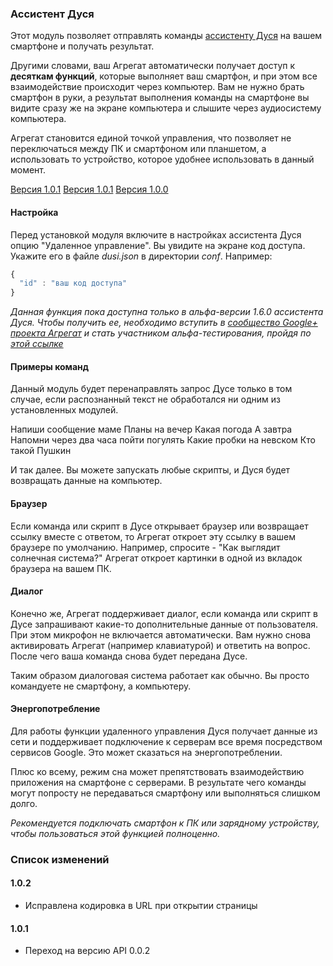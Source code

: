 ### Ассистент Дуся
Этот модуль позволяет отправлять команды [ассистенту Дуся](http://dusi.mobi) на вашем смартфоне и получать результат.

Другими словами, ваш Агрегат автоматически получает доступ к **десяткам функций**, которые выполняет ваш смартфон, и при этом все взаимодействие происходит через компьютер. Вам не нужно брать смартфон в руки, а результат выполнения команды на смартфоне вы видите сразу же на экране компьютера и слышите через аудиосистему компьютера.

Агрегат становится единой точкой управления, что позволяет не переключаться между ПК и смартфоном или планшетом, а использовать то устройство, которое удобнее использовать в данный момент.

[Версия 1.0.1](https://bintray.com/artifact/download/uzyovoys/aggregate/com/aggregate/dusi/1.0.2/dusi-1.0.2.jar)
[Версия 1.0.1](https://bintray.com/artifact/download/uzyovoys/aggregate/com/aggregate/dusi/1.0.1/dusi-1.0.1.jar)
[Версия 1.0.0](https://bintray.com/artifact/download/uzyovoys/aggregate/com/aggregate/dusi/1.0.0/dusi-1.0.0.jar)

#### Настройка
Перед установкой модуля включите в настройках ассистента Дуся опцию "Удаленное управление". Вы увидите на экране код доступа.
Укажите его в файле _dusi.json_ в директории _conf_. Например:

```javascript
{
  "id" : "ваш код доступа"
}
```

_Данная функция пока доступна только в альфа-версии 1.6.0 ассистента Дуся. Чтобы получить ее, необходимо вступить в [сообщество Google+ проекта Агрегат](https://plus.google.com/communities/107842291040103298448) и стать участником альфа-тестирования, пройдя по [этой ссылке](https://play.google.com/apps/testing/com.dusiassistant)_

#### Примеры команд
Данный модуль будет перенаправлять запрос Дусе только в том случае, если распознанный текст не обработался ни одним из установленных модулей.

Напиши сообщение маме
Планы на вечер
Какая погода
А завтра
Напомни через два часа пойти погулять
Какие пробки на невском
Кто такой Пушкин

И так далее. Вы можете запускать любые скрипты, и Дуся будет возвращать данные на компьютер.

#### Браузер
Если команда или скрипт в Дусе открывает браузер или возвращает ссылку вместе с ответом, то Агрегат откроет эту ссылку в вашем браузере по умолчанию.
Например, спросите - "Как выглядит солнечная система?" Агрегат откроет картинки в одной из вкладок браузера на вашем ПК.

#### Диалог
Конечно же, Агрегат поддерживает диалог, если команда или скрипт в Дусе запрашивают какие-то дополнительные данные от пользователя.
При этом микрофон не включается автоматически. Вам нужно снова активировать Агрегат (например клавиатурой) и ответить на вопрос. После чего ваша команда снова будет передана Дусе.

Таким образом диалоговая система работает как обычно. Вы просто командуете не смартфону, а компьютеру.

#### Энергопотребление
Для работы функции удаленного управления Дуся получает данные из сети и поддерживает подключение к серверам все время посредством сервисов Google.
Это может сказаться на энергопотреблении.

Плюс ко всему, режим сна может препятствовать взаимодействию приложения на смартфоне с серверами. В результате чего команды могут попросту не передаваться смартфону или выполняться слишком долго.

_Рекомендуется подключать смартфон к ПК или зарядному устройству, чтобы пользоваться этой функцией полноценно._

### Список изменений
#### 1.0.2

- Исправлена кодировка в URL при открытии страницы

#### 1.0.1

- Переход на версию API 0.0.2
